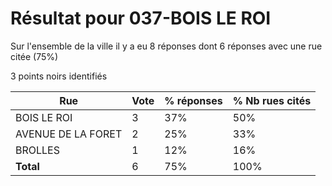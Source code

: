 # Résultat pour 037-BOIS LE ROI

Sur l'ensemble de la ville il y a eu 8 réponses dont 6 réponses avec une rue citée (75%)

3 points noirs identifiés

| Rue | Vote | % réponses | % Nb rues cités|
|-----|------|------------|----------------|
| BOIS LE ROI | 3 | 37% | 50%|
| AVENUE DE LA FORET | 2 | 25% | 33%|
| BROLLES | 1 | 12% | 16%|
| **Total** | 6 | 75% | 100%|
